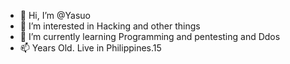 - 👋 Hi, I’m @Yasuo
- 👀 I’m interested in Hacking and other things
- 🌱 I’m currently learning Programming and pentesting and Ddos
- 📫 Years Old. Live in Philippines.15
